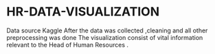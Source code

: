 # HR-DATA-VISUALIZATION
Data source Kaggle
After the data was collected ,cleaning and all other preprocessing was done
The visualization consist of vital information relevant to the Head of Human Resources .
